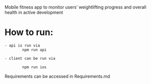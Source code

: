 Mobile fitness app to monitor users’ weightlifting progress and overall health in active development

# How to run:
    - api is run via
            npm run api

    - client can be run via

            npm run ios

Requirements can be accessed in Requirements.md